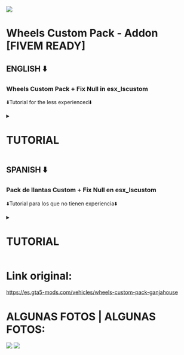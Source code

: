 <img src="https://img.gta5-mods.com/q95/images/wheels-custom-pack-ganjahouse/3cf56b-ganja.png" />

# Wheels Custom Pack - Addon [FIVEM READY]

## ENGLISH ⬇️
### Wheels Custom Pack + Fix Null in esx_lscustom

⬇️Tutorial for the less experienced⬇️
<details>
  <summary><h1>TUTORIAL</h1></summary>
Client ▶️ tuning.lua

When we enter tuning.lua we will find this:
```
AddTextEntryByHash(GetHashKey("wheel_drft_benz_06"), "Drift Benz 06")
```
That's easy to figure out, but if you don't know much, just modify this:
```
AddTextEntryByHash(GetHashKey("CHANGE"), "CHANGE")
```
In the first "CHANGE" you have to put the name of the tuning.
To do this, we are going to go directly to the "STREAM" file and choose one. I'm going to take the one from "wheel_drft_benz_06.ydr" and the code would stay like this:
```
AddTextEntryByHash(GetHashKey("wheel_drft_benz_06"), "CHANGE") 
```
The other "CHANGE" is the name, so let's add for example "Drift Benz 06" and it would look like this:

```
AddTextEntryByHash(GetHashKey("wheel_drft_benz_06"), "Drift Benz 06")	
```
And with that, it should work :3
### IMPORTANT: do not put a comma after to go to the next. it won't work like that
</details>

## SPANISH ⬇️
### Pack de llantas Custom + Fix Null en esx_lscustom

⬇️Tutorial para los que no tienen experiencia⬇️
<details>
  <summary><h1>TUTORIAL</h1></summary>

Client ▶️ tuning.lua

Cuando entremos en tuning.lua nos encontrarémos esto:
```
AddTextEntryByHash(GetHashKey("wheel_drft_benz_06"), "Drift Benz 06")
```
Eso es facil de descifrar, pero si no sabes mucho, solo modifica esto:
```
AddTextEntryByHash(GetHashKey("CAMBIAR"), "CAMBIAR")
```
En el primer "CAMBIAR" hay que poner el nombre del tuneo.
Para ello, vamos a ir directamente al archivo "STREAM" y escogemos uno. Yo voy a coger el de "wheel_drft_benz_06.ydr" y el codigo se quedaría así:
```
AddTextEntryByHash(GetHashKey("wheel_drft_benz_06"), "CAMBIAR")
```
El otro "CAMBIAR" es el nombre, así que vamos a añadir por ejemplo "Drift Benz 06" y así quedaría:
```
AddTextEntryByHash(GetHashKey("wheel_drft_benz_06"), "Drift Benz 06")	
```
Y con eso, ya debería funcionar :3
### IMPORTANTE: no poner una coma despues para ir al siguiente. Así no funcionará
</details>

# Link original:
https://es.gta5-mods.com/vehicles/wheels-custom-pack-ganjahouse

# ALGUNAS FOTOS | ALGUNAS FOTOS:
<img src="https://img.gta5-mods.com/q95/images/wheels-custom-pack-ganjahouse/f87448-benz.jpg" />
<img src="https://img.gta5-mods.com/q95/images/wheels-custom-pack-ganjahouse/390577-lowrider%20org2.jpg" />
